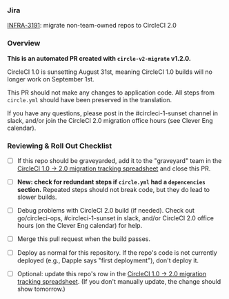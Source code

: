 ### Jira

[INFRA-3191](https://clever.atlassian.net/browse/INFRA-3191): migrate non-team-owned repos to CircleCI 2.0

### Overview

**This is an automated PR created with `circle-v2-migrate` v1.2.0.**

CircleCI 1.0 is sunsetting August 31st, meaning CircleCI 1.0 builds will no longer work on September 1st.

This PR should not make any changes to application code. All steps from `circle.yml` should have been preserved in the translation.

If you have any questions, please post in the #circleci-1-sunset channel in slack, and/or join the CircleCI 2.0 migration office hours (see Clever Eng calendar).

### Reviewing & Roll Out Checklist

- [ ] If this repo should be graveyarded, add it to the "graveyard" team in the [CircleCI 1.0 -> 2.0 migration tracking spreadsheet](https://docs.google.com/spreadsheets/d/1Uv6i2TXxZGBUCdjidp2xbqn3gMrgnikJnLgZBXicDBQ/edit?usp=sharing) and close this PR.

- [ ] **New: check for redundant steps if `circle.yml` had a `depencencies` section.** Repeated steps should not break code, but they do lead to slower builds.

- [ ] Debug problems with CircleCI 2.0 build (if needed). Check out go/circleci-ops, #circleci-1-sunset in slack, and/or CircleCI 2.0 office hours (on the Clever Eng calendar) for help.

- [ ] Merge this pull request when the build passes.

- [ ] Deploy as normal for this repository. If the repo's code is not currently deployed (e.g., Dapple says "first deployment"), don't deploy it.

- [ ] Optional: update this repo's row in the [CircleCI 1.0 -> 2.0 migration tracking spreadsheet](https://docs.google.com/spreadsheets/d/1Uv6i2TXxZGBUCdjidp2xbqn3gMrgnikJnLgZBXicDBQ/edit?usp=sharing). (If you don't manually update, the change should show tomorrow.)